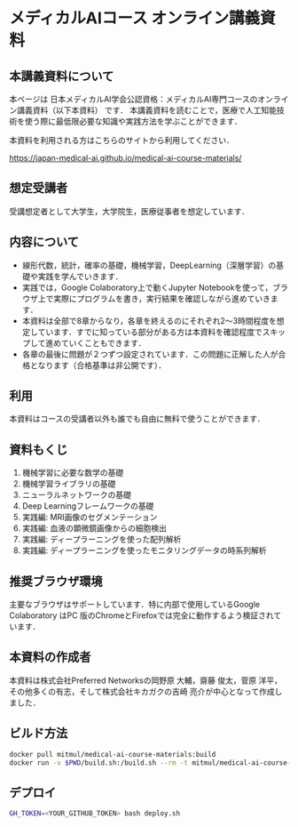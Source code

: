 # メディカルAIコース オンライン講義資料

## 本講義資料について
本ページは 日本メディカルAI学会公認資格：メディカルAI専門コースのオンライン講義資料（以下本資料） です． 本講義資料を読むことで，医療で人工知能技術を使う際に最低限必要な知識や実践方法を学ぶことができます．

本資料を利用される方はこちらのサイトから利用してください．

https://japan-medical-ai.github.io/medical-ai-course-materials/

## 想定受講者
受講想定者として大学生，大学院生，医療従事者を想定しています．

## 内容について
* 線形代数，統計，確率の基礎，機械学習，DeepLearning（深層学習）の基礎や実践を学んでいきます．
* 実践では，Google Colaboratory上で動くJupyter Notebookを使って，ブラウザ上で実際にプログラムを書き，実行結果を確認しながら進めていきます．
* 本資料は全部で8章からなり，各章を終えるのにそれぞれ2〜3時間程度を想定しています．すでに知っている部分がある方は本資料を確認程度でスキップして進めていくこともできます．
* 各章の最後に問題が２つずつ設定されています．この問題に正解した人が合格となります（合格基準は非公開です）．

## 利用
本資料はコースの受講者以外も誰でも自由に無料で使うことができます．

## 資料もくじ
1. 機械学習に必要な数学の基礎
2. 機械学習ライブラリの基礎
3. ニューラルネットワークの基礎
4. Deep Learningフレームワークの基礎
5. 実践編: MRI画像のセグメンテーション
6. 実践編: 血液の顕微鏡画像からの細胞検出
7. 実践編: ディープラーニングを使った配列解析
8. 実践編: ディープラーニングを使ったモニタリングデータの時系列解析

## 推奨ブラウザ環境
主要なブラウザはサポートしています．特に内部で使用しているGoogle Colaboratory はPC 版のChromeとFirefoxでは完全に動作するよう検証されています．

## 本資料の作成者
本資料は株式会社Preferred Networksの岡野原 大輔，齋藤 俊太，菅原 洋平，その他多くの有志，そして株式会社キカガクの吉崎 亮介が中心となって作成しました．

## ビルド方法

```bash
docker pull mitmul/medical-ai-course-materials:build
docker run -v $PWD/build.sh:/build.sh --rm -t mitmul/medical-ai-course-materials:build bash build.sh
```

## デプロイ

```bash
GH_TOKEN=<YOUR_GITHUB_TOKEN> bash deploy.sh
```